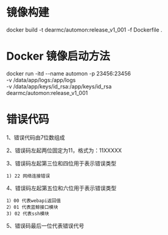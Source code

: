 # 镜像构建
docker build -t dearmc/automon:release_v1_001 -f Dockerfile .

# Docker 镜像启动方法
docker run -itd --name automon -p 23456:23456 \
    -v /data/app/logs:/app/logs \
    -v /data/app/keys/id_rsa:/app/keys/id_rsa \
    dearmc/automon:release_v1_001

# 错误代码
1、错误代码由7位数组成

2、错误码左起两位固定为11，格式为：11XXXXX

3、错误码左起第三位和四位用于表示错误类型

    1) 22 网络连接错误

4、错误码左起第五位和六位用于表示错误类型

    1）00 代表webapi返回值
    2）01 代表蓝鲸接口模块
    3) 02 代表ssh模块

5、错误码最后一位代表错误代号

